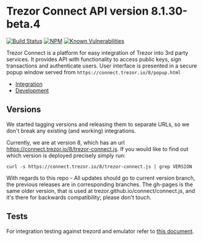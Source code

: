 # Trezor Connect API version 8.1.30-beta.4
[![Build Status](https://github.com/trezor/connect/actions/workflows/tests.yml/badge.svg)](https://github.com/trezor/connect/actions/workflows/tests.yml)
[![NPM](https://img.shields.io/npm/v/trezor-connect.svg)](https://www.npmjs.org/package/trezor-connect)
[![Known Vulnerabilities](https://snyk.io/test/github/trezor/connect/badge.svg?targetFile=package.json)](https://snyk.io/test/github/trezor/connect?targetFile=package.json)

Trezor Connect is a platform for easy integration of Trezor into 3rd party services. It provides API with functionality to access public keys, sign transactions and authenticate users. User interface is presented in a secure popup window served from `https://connect.trezor.io/8/popup.html`

* [Integration](docs/index.md)
* [Development](https://wiki.trezor.io/Developers_guide:Trezor_Connect_API)


## Versions
We started tagging versions and releasing them to separate URLs, so we don't break any existing (and working) integrations.

Currently, we are at version 8, which has an url https://connect.trezor.io/8/trezor-connect.js. If you would like to find out which version is deployed precisely simply run:

`curl -s https://connect.trezor.io/8/trezor-connect.js | grep VERSION`

With regards to this repo - All updates should go to current version branch, the previous releases are in corresponding branches. The gh-pages is the same older version, that is used at trezor.github.io/connect/connect.js, and it's there for backwards compatibility; please don't touch.

## Tests
For integration testing against trezord and emulator refer to [this document](./tests/README.md).
